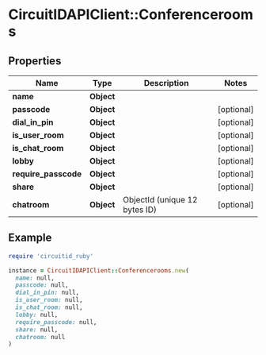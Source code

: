 # CircuitIDAPIClient::Conferencerooms

## Properties

| Name | Type | Description | Notes |
| ---- | ---- | ----------- | ----- |
| **name** | **Object** |  |  |
| **passcode** | **Object** |  | [optional] |
| **dial_in_pin** | **Object** |  | [optional] |
| **is_user_room** | **Object** |  | [optional] |
| **is_chat_room** | **Object** |  | [optional] |
| **lobby** | **Object** |  | [optional] |
| **require_passcode** | **Object** |  | [optional] |
| **share** | **Object** |  | [optional] |
| **chatroom** | **Object** | ObjectId (unique 12 bytes ID) | [optional] |

## Example

```ruby
require 'circuitid_ruby'

instance = CircuitIDAPIClient::Conferencerooms.new(
  name: null,
  passcode: null,
  dial_in_pin: null,
  is_user_room: null,
  is_chat_room: null,
  lobby: null,
  require_passcode: null,
  share: null,
  chatroom: null
)
```

